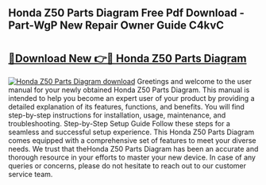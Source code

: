 ## Honda Z50 Parts Diagram Free Pdf Download - Part-WgP New Repair Owner Guide C4kvC

# <h2><a href="http://dftsth.blite.top/?on=Honda+Z50+Parts+Diagram">🔗Download New 👉🔴 Honda Z50 Parts Diagram</a></h2>

[![Honda Z50 Parts Diagram download](https://i.imgur.com/lujVjoI.png)](http://dftsth.blite.top/?on=Honda+Z50+Parts+Diagram)
Greetings and welcome to the user manual for your newly obtained Honda Z50 Parts Diagram. This manual is intended to help you become an expert user of your product by providing a detailed explanation of its features, functions, and benefits. You will find step-by-step instructions for installation, usage, maintenance, and troubleshooting. Step-by-Step Setup Guide Follow these steps for a seamless and successful setup experience. This Honda Z50 Parts Diagram comes equipped with a comprehensive set of features to meet your diverse needs. We trust that theHonda Z50 Parts Diagram has been an accurate and thorough resource in your efforts to master your new device. In case of any queries or concerns, please do not hesitate to reach out to our customer service team.
